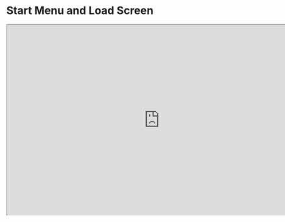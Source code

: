 # Start Menu and Load Screen

<p><iframe title="YouTube video player" src="https://www.youtube.com/embed/nPPfmHDBRUc?si=SgrjqpHypGJgdbwR" width="800" height="500" allowfullscreen="allowfullscreen" allow="accelerometer; autoplay; clipboard-write; encrypted-media; gyroscope; picture-in-picture; web-share"></iframe></p>